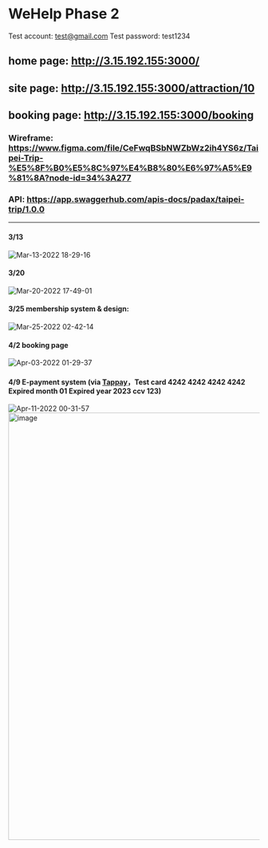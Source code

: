 # WeHelp Phase 2

Test account: test@gmail.com
Test password: test1234

## home page: http://3.15.192.155:3000/ <br/>
## site page: http://3.15.192.155:3000/attraction/10 <br/>
## booking page: http://3.15.192.155:3000/booking

### Wireframe: https://www.figma.com/file/CeFwqBSbNWZbWz2ih4YS6z/Taipei-Trip-%E5%8F%B0%E5%8C%97%E4%B8%80%E6%97%A5%E9%81%8A?node-id=34%3A277

### API: https://app.swaggerhub.com/apis-docs/padax/taipei-trip/1.0.0
------------------
#### 3/13
![Mar-13-2022 18-29-16](https://user-images.githubusercontent.com/90204593/158055417-a60b63b1-19a9-45bf-8ba2-b5fff6ecc812.gif)<br/>
#### 3/20
![Mar-20-2022 17-49-01](https://user-images.githubusercontent.com/90204593/159156869-d7c7a270-80a4-431c-976e-dca00cfd65be.gif)<br/>
#### 3/25 membership system & design:<br/>
![Mar-25-2022 02-42-14](https://user-images.githubusercontent.com/90204593/159988009-fef3ba91-fce1-4fc3-b08a-4fcef55eb54e.gif)<br/>
#### 4/2 booking page
![Apr-03-2022 01-29-37](https://user-images.githubusercontent.com/90204593/161394451-f9c81de2-9e2b-41f9-84e7-ca4df1bbec6e.gif)<br/>
#### 4/9 E-payment system (via [Tappay](https://www.tappaysdk.com/)，Test card 4242 4242 4242 4242 Expired month 01 Expired year 2023 ccv 123)
![Apr-11-2022 00-31-57](https://user-images.githubusercontent.com/90204593/162629776-54d4c8b7-c20c-42d5-a283-ba9f7d0c1b38.gif)
<img width="857" alt="image" src="https://user-images.githubusercontent.com/90204593/163326476-4a94ce74-dd3f-4c40-a1e8-3a7bf57b4db8.png">

